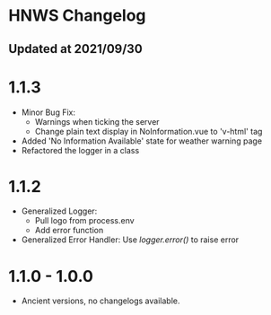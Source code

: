 # HNWS Changelog
## Updated at 2021/09/30

# 1.1.3

- Minor Bug Fix: 
  - Warnings when ticking the server
  - Change plain text display in NoInformation.vue to 'v-html' tag
- Added 'No Information Available' state for weather warning page
- Refactored the logger in a class

# 1.1.2

- Generalized Logger: 
  - Pull logo from process.env
  - Add error function
- Generalized Error Handler: Use _logger.error()_ to raise error

# 1.1.0 - 1.0.0

- Ancient versions, no changelogs available.
